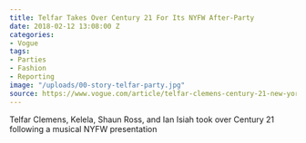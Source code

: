 ```yaml
---
title: Telfar Takes Over Century 21 For Its NYFW After-Party
date: 2018-02-12 13:08:00 Z
categories:
- Vogue
tags:
- Parties
- Fashion
- Reporting
image: "/uploads/00-story-telfar-party.jpg"
source: https://www.vogue.com/article/telfar-clemens-century-21-new-york-fashion-week
---
```


Telfar Clemens, Kelela, Shaun Ross, and Ian Isiah took over Century 21 following a musical NYFW presentation